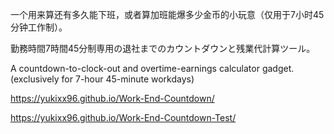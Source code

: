 一个用来算还有多久能下班，或者算加班能爆多少金币的小玩意（仅用于7小时45分钟工作制）。

勤務時間7時間45分制専用の退社までのカウントダウンと残業代計算ツール。

A countdown-to-clock-out and overtime-earnings calculator gadget. (exclusively for 7-hour 45-minute workdays)

https://yukixx96.github.io/Work-End-Countdown/

https://yukixx96.github.io/Work-End-Countdown-Test/
